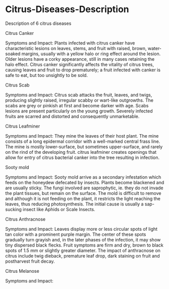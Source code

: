 # Citrus-Diseases-Description
Description of 6 citrus diseases

Citrus Canker

Symptoms and Impact:
Plants infected with citrus canker have characteristic lesions on leaves, stems, and fruit with raised, brown, water-soaked margins, usually with a yellow halo or ring effect around the lesion. Older lesions have a corky appearance, still in many cases retaining the halo effect. Citrus canker significantly affects the vitality of citrus trees, causing leaves and fruit to drop prematurely; a fruit infected with canker is safe to eat, but too unsightly to be sold. 

Citrus Scab

Symptoms and Impact:
Citrus scab attacks the fruit, leaves, and twigs, producing slightly raised, irregular scabby or wart-like outgrowths. The scabs are grey or pinkish at first and become darker with age. Scabs lesions are present particularly on the young growth. Severely infected fruits are scarred and distorted and consequently unmarketable.

Citrus Leafminer

Symptoms and Impact:
They mine the leaves of their host plant. The mine consists of a long epidermal corridor with a well-marked central frass line. The mine is mostly lower-surface, but sometimes upper-surface, and rarely on the rind of the developing fruit. citrus leafminer creates openings that allow for entry of citrus bacterial canker into the tree resulting in infection.

Sooty mold

Symptoms and Impact:
Sooty mold arrive as a secondary infestation which feeds on the honeydew defecated by insects. Plants become blackened and are usually sticky. The fungi involved are saprophytic, ie. they do not invade the plant tissues, but remain on the surface. The mold is difficult to remove and although it is not feeding on the plant, it restricts the light reaching the leaves, thus reducing photosynthesis. The initial cause is usually a sap-sucking insect like Aphids or Scale Insects. 

Citrus Anthracnose

Symptoms and Impact:
Leaves display more or less circular spots of light tan color with a prominent purple margin. The center of these spots gradually turn grayish and, in the later phases of the infection, it may show tiny dispersed black flecks. Fruit symptoms are firm and dry, brown to black spots of 1.5 mm or slightly greater diameter. The impact of anthracnose on citrus include twig dieback, premature leaf drop, dark staining on fruit and postharvest fruit decay. 

Citrus Melanose

Symptoms and Impact:

